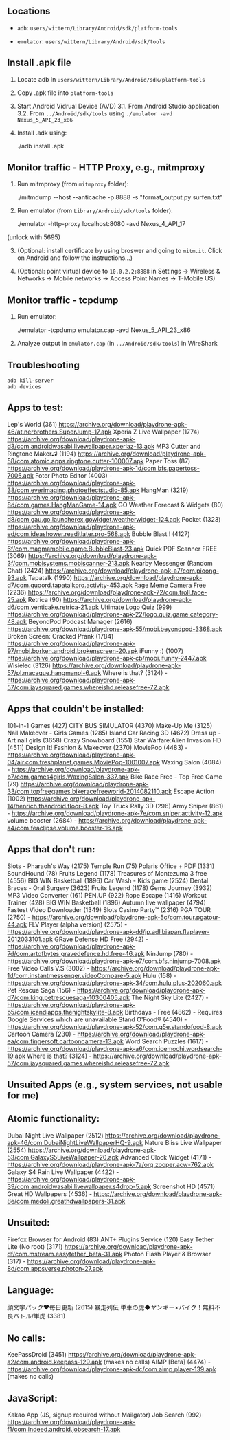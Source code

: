 ## Locations

* `adb`: `users/wittern/Library/Android/sdk/platform-tools`

* `emulator`: `users/wittern/Library/Android/sdk/tools`


## Install .apk file

1. Locate adb in `users/wittern/Library/Android/sdk/platform-tools`

2. Copy <name>.apk file into `platform-tools`

3. Start Android Vidrual Device (AVD) 
  3.1. From Android Studio application
  3.2. From `../Android/sdk/tools` using `./emulator -avd Nexus_5_API_23_x86`

4. Install .adk using:

    ./adb install <name>.apk


## Monitor traffic - HTTP Proxy, e.g., mitmproxy

1. Run mitmproxy (from `mitmproxy` folder):

    ./mitmdump --host --anticache -p 8888 -s "format_output.py surfen.txt"

2. Run emulator (from `Library/Android/sdk/tools` folder):

    ./emulator -http-proxy localhost:8080 -avd Nexus_4_API_17 

  (unlock with 5695)

3. (Optional: install certificate by using broswer and going to `mitm.it`. Click on Android and follow the instructions...)

4. (Optional: point virtual device to `10.0.2.2:8888` in Settings -> Wireless & Networks -> Mobile networks -> Access Point Names -> T-Mobile US)


## Monitor traffic - tcpdump

1. Run emulator:

    ./emulator -tcpdump emulator.cap -avd Nexus_5_API_23_x86

2. Analyze output in `emulator.cap` (in `../Android/sdk/tools`) in WireShark


## Troubleshooting

    adb kill-server
    adb devices


## Apps to test:
Lep's World (361) https://archive.org/download/playdrone-apk-46/at.nerbrothers.SuperJump-17.apk
Xperia Z Live Wallpaper (1774) https://archive.org/download/playdrone-apk-d3/com.androidwasabi.livewallpaper.xperiaz-13.apk
MP3 Cutter and Ringtone Maker♫ (1194) https://archive.org/download/playdrone-apk-58/com.atomic.apps.ringtone.cutter-100007.apk
Paper Toss (87) https://archive.org/download/playdrone-apk-1d/com.bfs.papertoss-7005.apk
Fotor Photo Editor (4003) - https://archive.org/download/playdrone-apk-38/com.everimaging.photoeffectstudio-85.apk
HangMan (3219) https://archive.org/download/playdrone-apk-8d/com.games.HangManGame-14.apk
GO Weather Forecast & Widgets (80) https://archive.org/download/playdrone-apk-d8/com.gau.go.launcherex.gowidget.weatherwidget-124.apk
Pocket (1323) https://archive.org/download/playdrone-apk-ed/com.ideashower.readitlater.pro-568.apk
Bubble Blast ! (4127) https://archive.org/download/playdrone-apk-6f/com.magmamobile.game.BubbleBlast-23.apk
Quick PDF Scanner FREE (3069) https://archive.org/download/playdrone-apk-3f/com.mobisystems.mobiscanner-213.apk
Nearby Messenger (Random Chat) (2424) https://archive.org/download/playdrone-apk-a7/com.pioong-93.apk
Tapatalk (1990) https://archive.org/download/playdrone-apk-d7/com.quoord.tapatalkpro.activity-453.apk
Rage Meme Camera Free (2236) https://archive.org/download/playdrone-apk-72/com.troll.face-25.apk
Retrica (90) https://archive.org/download/playdrone-apk-d6/com.venticake.retrica-21.apk
Ultimate Logo Quiz (999) https://archive.org/download/playdrone-apk-22/logo.quiz.game.category-48.apk
BeyondPod Podcast Manager (2616) https://archive.org/download/playdrone-apk-55/mobi.beyondpod-3368.apk
Broken Screen: Cracked Prank (1784) https://archive.org/download/playdrone-apk-97/mobi.borken.android.brokenscreen-20.apk
iFunny :) (1007) https://archive.org/download/playdrone-apk-cb/mobi.ifunny-2447.apk
Wisielec (3126) https://archive.org/download/playdrone-apk-57/pl.macaque.hangmanpl-6.apk
Where is that? (3124) - https://archive.org/download/playdrone-apk-57/com.jaysquared.games.whereishd.releasefree-72.apk


## Apps that couldn't be installed:
101-in-1 Games (427)
CITY BUS SIMULATOR (4370)
Make-Up Me (3125)
Nail Makeover - Girls Games (1285)
Island Car Racing 3D (4672)
Dress up -Art nail girls (3658)
Crazy Snowboard (1551)
Star Warfare:Alien Invasion HD (4511)
Design It! Fashion & Makeover (2370)
MoviePop (4483) - https://archive.org/download/playdrone-apk-04/air.com.freshplanet.games.MoviePop-1001007.apk
Waxing Salon (4084) - https://archive.org/download/playdrone-apk-b7/com.games4girls.WaxingSalon-337.apk
Bike Race Free - Top Free Game (79) https://archive.org/download/playdrone-apk-33/com.topfreegames.bikeracefreeworld-2014082110.apk
Escape Action (1002) https://archive.org/download/playdrone-apk-14/henrich.thandroid.floor-8.apk
Toy Truck Rally 3D (296)
Army Sniper (861) - https://archive.org/download/playdrone-apk-7e/com.sniper.activity-12.apk
volume booster (2684) - https://archive.org/download/playdrone-apk-a4/com.feaclipse.volume.booster-16.apk


## Apps that don't run:
Slots - Pharaoh's Way (2175)
Temple Run (75)
Polaris Office + PDF (1331)
SoundHound (78)
Fruits Legend (1178)
Treasures of Montezuma 3 free (4556)
BIG WIN Basketball (1896)
Car Wash - Kids game (2524)
Dental Braces - Oral Surgery (3623)
Fruits Legend (1178)
Gems Journey (3932)
MP3 Video Converter (161)
PEN.UP (922)
Rope Escape (1416)
Workout Trainer (428)
BIG WIN Basketball (1896)
Autumn live wallpaper (4794)
Fastest Video Downloader (1349)
Slots Casino Party™ (2316)
PGA TOUR (2750) - https://archive.org/download/playdrone-apk-5c/com.tour.pgatour-44.apk
FLV Player (alpha version) (2575) - https://archive.org/download/playdrone-apk-dd/jp.adlibjapan.flvplayer-2012033101.apk
GRave Defense HD Free (2942) - https://archive.org/download/playdrone-apk-7d/com.artofbytes.gravedefence.hd.free-46.apk
NinJump (780) - https://archive.org/download/playdrone-apk-e7/com.bfs.ninjump-7008.apk
Free Video Calls V.S (3002) - https://archive.org/download/playdrone-apk-1d/com.instantmessenger.videoCompare-5.apk
Hulu (158) - https://archive.org/download/playdrone-apk-34/com.hulu.plus-202060.apk
Pet Rescue Saga (156) - https://archive.org/download/playdrone-apk-d7/com.king.petrescuesaga-10300405.apk
The Night Sky Lite (2427) - https://archive.org/download/playdrone-apk-b5/com.icandiapps.thenightskylite-8.apk
Birthdays - Free (4862) - Requires Google Services which are unavailable
Stand O'Food® (4540) - https://archive.org/download/playdrone-apk-52/com.g5e.standofood-8.apk
Cartoon Camera (230) - https://archive.org/download/playdrone-apk-ea/com.fingersoft.cartooncamera-13.apk
Word Search Puzzles (1617) - https://archive.org/download/playdrone-apk-a6/com.icemochi.wordsearch-19.apk
Where is that? (3124) - https://archive.org/download/playdrone-apk-57/com.jaysquared.games.whereishd.releasefree-72.apk


## Unsuited Apps (e.g., system services, not usable for me)
Atomic functionality:
---------------------
Dubai Night Live Wallpaper (2512) https://archive.org/download/playdrone-apk-46/com.DubaiNightLiveWallpaperHQ-9.apk
Nature Bliss Live Wallpaper (2554) https://archive.org/download/playdrone-apk-53/com.GalaxyS5LiveWallpaper-20.apk
Advanced Clock Widget (4171) - https://archive.org/download/playdrone-apk-7a/org.zooper.acw-762.apk
Galaxy S4 Rain Live Wallpaper (4422) - https://archive.org/download/playdrone-apk-39/com.androidwasabi.livewallpaper.s4drop-5.apk
Screenshot HD (4571)
Great HD Wallpapers (4536) - https://archive.org/download/playdrone-apk-8e/com.medoli.greathdwallpapers-31.apk

Unsuited:
---------
Firefox Browser for Android (83)
ANT+ Plugins Service (120)
Easy Tether Lite (No root) (3171) https://archive.org/download/playdrone-apk-df/com.mstream.easytether_beta-31.apk
Photon Flash Player & Browser (317) - https://archive.org/download/playdrone-apk-8d/com.appsverse.photon-27.apk

Language:
---------
顔文字パック♥毎日更新 (2615)
暴走列伝 単車の虎◆ヤンキー×バイク！無料不良バトル/単虎 (3381)

No calls:
---------
KeePassDroid (3451) https://archive.org/download/playdrone-apk-a2/com.android.keepass-129.apk (makes no calls)
AIMP [Beta] (4474) - https://archive.org/download/playdrone-apk-dc/com.aimp.player-139.apk (makes no calls)

JavaScript:
-----------
Kakao App (JS, signup required without Mailgator)
Job Search (992) https://archive.org/download/playdrone-apk-f1/com.indeed.android.jobsearch-17.apk
